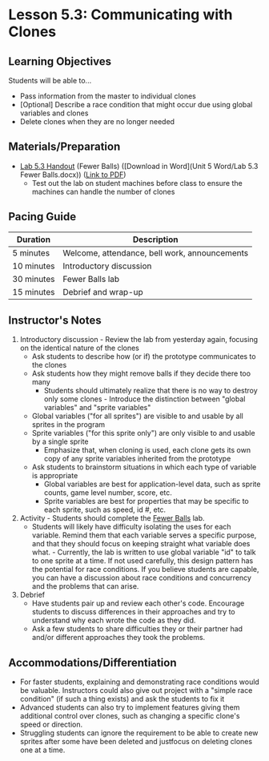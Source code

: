 # Lesson 5.3: Communicating with Clones

## Learning Objectives

Students will be able to...
-   Pass information from the master to individual clones
-   [Optional] Describe a race condition that might occur due using global variables and clones
-   Delete clones when they are no longer needed

## Materials/Preparation
- [Lab 5.3 Handout](lab_53.md) (Fewer Balls) ([Download in Word](Unit 5 Word/Lab 5.3 Fewer Balls.docx)) ([Link to PDF](https://teals.sharepoint.com/curriculum/_layouts/15/guestaccess.aspx?guestaccesstoken=W9MLCtxBzseMWJQsYMx%2bSP1hkTy0GltLbiv8o1jhH0c%3d&docid=0417cd32c5e274fc4a61f02bc38d02383))
    * Test out the lab on student machines before class to ensure the machines can handle the number of clones

## Pacing Guide

| Duration   | Description                                   |
| ---------- | --------------------------------------------- |
| 5 minutes  | Welcome, attendance, bell work, announcements |
| 10 minutes | Introductory discussion                       |
| 30 minutes | Fewer Balls lab                       |
| 15 minutes | Debrief and wrap-up |

## Instructor's Notes

1.   Introductory discussion
    -   Review the lab from yesterday again, focusing on the identical nature of the clones
        -   Ask students to describe how (or if) the prototype communicates to the clones
        -   Ask students how they might remove balls if they decide there too many
            -  Students should ultimately realize that there is no way to destroy only some clones
    -  Introduce the distinction between "global variables" and "sprite variables"
        -  Global variables ("for all sprites") are visible to and usable by all sprites in the program
        -  Sprite variables ("for this sprite only") are only visible to and usable by a single sprite
            -  Emphasize that, when cloning is used, each clone gets its own copy of any sprite variables inherited from the prototype
        -  Ask students to brainstorm situations in which each type of variable is appropriate
            -  Global variables are best for application-level data, such as sprite counts, game level number, score, etc.
            -  Sprite variables are best for properties that may be specific to each sprite, such as speed, id #, etc.
2.   Activity
    -   Students should complete the [Fewer Balls](lab_53.md) lab.
        - Students will likely have difficulty isolating the uses for each variable.  Remind them that each variable serves a specific purpose, and that they should focus on keeping straight what variable does what.
    -   Currently, the lab is written to use global variable "id" to talk to one sprite at a time. If not used carefully, this design pattern has the potential for race conditions. If you believe students are capable, you can have a discussion about race conditions and concurrency and the problems that can arise.
3. Debrief
    - Have students pair up and review each other's code.  Encourage students to discuss differences in their approaches and try to understand why each wrote the code as they did.
    - Ask a few students to share difficulties they or their partner had and/or different approaches they took the problems.

## Accommodations/Differentiation

-   For faster students, explaining and demonstrating race conditions would be valuable. Instructors could also give out project with a "simple race condition" (if such a thing exists) and ask the students to fix it
-   Advanced students can also try to implement features giving them additional control over clones, such as changing a specific clone's speed or direction.
-   Struggling students can ignore the requirement to be able to create new sprites after some have been deleted and justfocus on deleting clones one at a time. 
